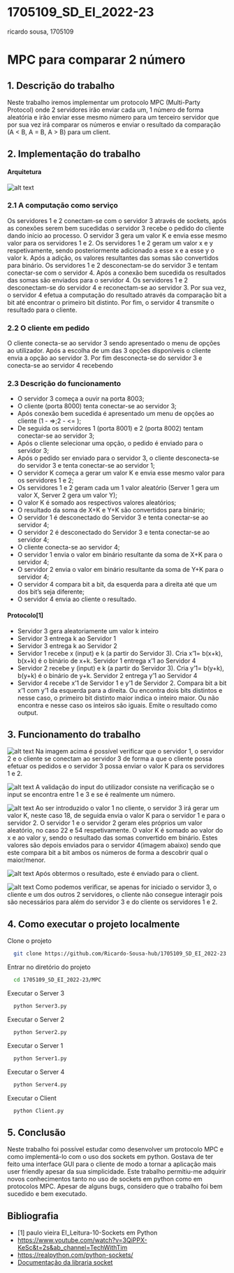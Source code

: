 # 1705109_SD_EI_2022-23

ricardo sousa, 1705109

# MPC para comparar 2 número

## 1. Descrição do trabalho
Neste trabalho iremos implementar um protocolo MPC (Multi-Party Protocol) onde 2 servidores irão enviar cada um, 1 número de forma aleatória e irão enviar esse mesmo número para um terceiro servidor que por sua vez irá comparar os números e enviar o resultado da comparação (A < B, A = B, A > B) para um client.

## 2. Implementação do trabalho

#### Arquitetura
![alt text](./images/Arquitetura.svg)

### 2.1 A computação como serviço
Os servidores 1 e 2 conectam-se com o servidor 3 através de sockets, após as conexões serem bem sucedidas o servidor 3 recebe o pedido do cliente dando início ao processo.
O servidor 3 gera um valor K e envia esse mesmo valor para os servidores 1 e 2.
Os servidores 1 e 2 geram um valor x e y respetivamente, sendo posteriormente adicionado a esse x e a esse y o valor k.
Após a adição, os valores resultantes das somas são convertidos para binário.
Os servidores 1 e 2 desconectam-se do servidor 3 e tentam conectar-se com o servidor 4.
Após a conexão bem sucedida os resultados das somas são enviados para o servidor 4.
Os servidores 1 e 2 desconectam-se do servidor 4 e reconectam-se ao servidor 3.
Por sua vez, o servidor 4 efetua a computação do resultado através da comparação bit a bit até encontrar o primeiro bit distinto.
Por fim, o servidor 4 transmite o resultado para o cliente.
### 2.2 O cliente em pedido
O cliente conecta-se ao servidor 3 sendo apresentado o menu de opções ao utilizador.
Após a escolha de um das 3 opções disponíveis o cliente envia a opção ao servidor 3.
Por fim desconecta-se do servidor 3 e conecta-se ao servidor 4 recebendo  
### 2.3 Descrição do funcionamento

- O servidor 3 começa a ouvir na porta 8003;
- O cliente (porta 8000) tenta conectar-se ao servidor 3;
- Após conexão bem sucedida é apresentado um menu de opções ao cliente (1 - =>;2 - <= );
- De seguida os servidores 1 (porta 8001) e 2 (porta 8002) tentam conectar-se ao servidor 3;
- Após o cliente selecionar uma opção, o pedido é enviado para o servidor 3;
- Após o pedido ser enviado para o servidor 3, o cliente desconecta-se do servidor 3 e tenta conectar-se ao servidor 1;
- O servidor K começa a gerar um valor K e envia esse mesmo valor para os servidores 1 e 2;
- Os servidores 1 e 2 geram cada um 1 valor aleatório (Server 1 gera um valor X, Server 2 gera um valor Y);
- O valor K é somado aos respectivos valores aleatórios;
- O resultado da soma de X+K e Y+K são convertidos para binário;
- O servidor 1 é desconectado do Servidor 3 e tenta conectar-se ao servidor 4;
- O servidor 2 é desconectado do Servidor 3 e tenta conectar-se ao servidor 4;
- O cliente conecta-se ao servidor 4;
- O servidor 1 envia o valor em binário resultante da soma de X+K para o servidor 4;
- O servidor 2 envia o valor em binário resultante da soma de Y+K para o servidor 4;
- O servidor 4 compara bit a bit, da esquerda para a direita até que um dos bit’s seja diferente;
- O servidor 4 envia ao cliente o resultado.

#### Protocolo[1]
- Servidor 3 gera aleatoriamente um valor k inteiro
- Servidor 3 entrega k ao Servidor 1
- Servidor 3 entrega k ao Servidor 2 
- Servidor 1 recebe x (input) e k (a partir do Servidor 3). Cria x’1= b(x+k), b(x+k) é o binário de x+k. Servidor 1 entrega x’1 ao Servidor 4
- Servidor 2 recebe y (input) e k (a partir do Servidor 3). Cria y’1= b(y+k), b(y+k) é o binário de y+k. Servidor 2 entrega y’1 ao Servidor 4
- Servidor 4 recebe x’1 de Servidor 1 e y’1 de Servidor 2. Compara bit a bit x’1 com y’1 da esquerda para a direita.
Ou encontra dois bits distintos e nesse caso, o primeiro bit distinto maior indica o inteiro maior. Ou não
encontra e nesse caso os inteiros são iguais. Emite o resultado como output.

## 3. Funcionamento do trabalho

![alt text](./images/img1.png)
Na imagem acima é possível verificar que o servidor 1, o servidor 2 e o cliente se conectam ao servidor 3 de forma a que o cliente possa efetuar os pedidos e o servidor 3 possa enviar o valor K para os servidores 1 e 2.

![alt text](./images/img2.png)
A validação do input do utilizador consiste na verificação se o input se encontra entre 1 e 3 e se é realmente um número.

![alt text](./images/image3.png)
Ao ser introduzido o valor 1 no cliente, o servidor 3 irá gerar um valor K, neste caso 18, de seguida envia o valor K para o servidor 1 e para o servidor 2. O servidor 1 e o servidor 2 geram eles próprios um valor aleatório, no caso 22 e 54 respetivamente.
O valor K é somado ao valor do x e ao valor y, sendo o resultado das somas convertido em binário.
Estes valores são depois enviados para o servidor 4(imagem abaixo) sendo que este compara bit a bit ambos os números de forma a descobrir qual o maior/menor.

![alt text](./images/imgA.png)
Após obtermos o resultado, este é enviado para o client.

![alt text](./images/img4.png)
Como podemos verificar, se apenas for iniciado o servidor 3, o cliente e um dos outros 2 servidores, o cliente não consegue interagir pois são necessários para além do servidor 3 e do cliente os servidores 1 e 2.

## 4. Como executar o projeto localmente
Clone o projeto

```bash
  git clone https://github.com/Ricardo-Sousa-hub/1705109_SD_EI_2022-23.git
```

Entrar no diretório do projeto

```bash
  cd 1705109_SD_EI_2022-23/MPC
```

Executar o Server 3

```bash
  python Server3.py
```


Executar o Server 2

```bash
  python Server2.py
```

Executar o Server 1

```bash
  python Server1.py
```

Executar o Server 4

```bash
  python Server4.py
```

Executar o Client

```bash
  python Client.py
```

## 5. Conclusão
Neste trabalho foi possível estudar como desenvolver um protocolo MPC e como implementá-lo com o uso dos sockets em python.
Gostava de ter feito uma interface GUI para o cliente de modo a tornar a aplicação mais user friendly apesar da sua simplicidade.
Este trabalho permitiu-me adquirir novos conhecimentos tanto no uso de sockets em python como em protocolos MPC.
Apesar de alguns bugs, considero que o trabalho foi bem sucedido e bem executado.

## Bibliografia
 - [1] paulo vieira EI_Leitura-10-Sockets em Python
 - https://www.youtube.com/watch?v=3QiPPX-KeSc&t=2s&ab_channel=TechWithTim
 - https://realpython.com/python-sockets/
 - [Documentação da libraria socket](https://docs.python.org/3/library/socket.html)
